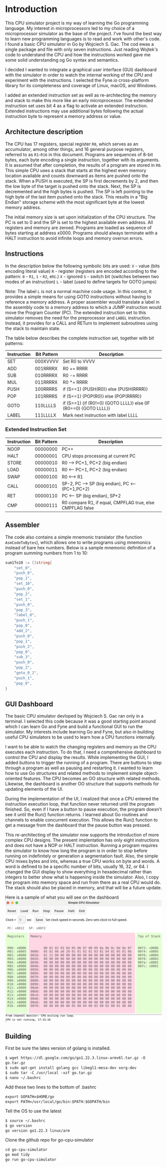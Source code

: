 # Introduction

This CPU simulator project is my way of learning the Go programming language. My interest in microprocessors led to my choice of a microprocessor simulator as the base of the project. I've found the best way to learn new programming languages is to read and work with other's code. I found a basic CPU simulator in Go by Wojciech S. Gac. The cod ewas a single package and file with only seven instructions. Just reading Wojtek's code to understand the CPU and how the instructions worked gave me some solid understanding og Go syntax and semantics.

I decided I wanted to integrate a graphical user interface (GUI) dashboard with the simulator in order to watch the internal working of the CPU and experiment with the instructions. I selected the Fyne.io cross-platform library for its completeness and coverage of Linux, macOS, and Windows.

I added an extended instruction set as well as re-architecting the memory and stack to make this more like an early microprocessor. The extended instruction set uses bit 4 as a flag to activate an extended instruction. Extended instructions may use additional bytes following the actual instruction byte to represent a memory address or value.

## Architecture description

The CPU has 17 registers, special register `R0`, which serves as an accumulator, among other things, and 16 general purpose registers, referred to as `R1`-`R16` in this document. Programs are sequences of 8-bit bytes, each byte encoding a single instruction, together with its arguments. It is assumed that after completion, the results of a program are stored in `R0`. This simple CPU uses a stack that starts at the highest even memory location available and counts downward as items are pushed onto the stack. When a PUSH is executed, the SP is first decrements by 2, and then the low byte of the target is pushed onto the stack. Next, the SP is decremented and the high bytes is pushed. The SP is left pointing to the high byte of the last item pushed onto the stack. This results in a "Big Endian" storage scheme with the most significant byte at the lowest memory address.

The initial memory size is set upon initialization of the CPU structure. The PC is set to 0 and the SP is set to the highest available even address. All registers and memory are zeroed. Programs are loaded as sequence of bytes starting at address x0000. Programs should always terminate with a HALT instruction to avoid infinite loops and memory overrun errors.

## Instructions

In the description below the following symbolic bits are used:
`V` - value (bits encoding literal value)
`R` - register (registers are encoded according to the pattern: `0` - `R1`, `1` - `R2`, etc.)
`X` - ignored
`S` - switch bit (switches between two modes of an instruction)
`L` - label (used to define targets for GOTO jumps)

Note: The label `L` is not a normal machine code usage. In this context, it provides a simple means for using GOTO
instructions without having to reference a memory address. A proper assembler would translate a label in the assembly
code to a memory address to which a JUMP instruction would move the Program Counter (PC). The extended instruction set
to this simulator removes the need for the preprocessor and `LABEL` instruction. Instead, it provides for a CALL and
RETurn to implement subroutines using the stack to maintain state.

The table below describes the complete instruction set, together with bit patterns:

Instruction|Bit Pattern|Description
----------|----|-----
SET|000XVVVV|Set R0 to VVVV
ADD|001RRRRX|R0 += RRRR
SUB|010RRRRX|R0 -= RRRR
MUL|011RRRRX|R0 *= RRRR
PUSH|100RRRRS|if (S==1) {PUSH(R0)} else {PUSH(RRRR)}
POP|101RRRRS|if (S==1) {POP(R0)} else {POP(RRRR)}
GOTO|110LLLLS|if (S==1) {if (R0!=0) {GOTO LLLL}} else {IF (R0==0) {GOTO LLLL}}
LABEL|111LLLLX|Mark next instruction with label LLLL

### Extended Instruction Set
Instruction|Bit Pattern|Description
----------|----|-----
NOOP|00000000|PC++
HALT|00000001|CPU stops processing at current PC
STORE|00000010|R0 --> PC+1, PC+2 (big endian)
LOAD|00000011|R0 <-- PC+1, PC+2 (big endian)
SWAP|00000100|R0 <--> R1
CALL|00000101|SP-2, PC --> SP (big endian), PC <-- (PC+1,PC+2)
RET|00000110|PC <-- SP (big endian), SP+2
CMP|00000111|R0 compare R1, if equal, CMPFLAG true, else CMPFLAG false

## Assembler

The code also contains a simple mnemonic translator (the function `AsmCodeToBytes`), which allows one to write programs using mnemonics instead of bare hex numbers. Below is a sample mnemonic definition of a program summing numbers from 1 to 10:

```go
sum1To10 := []string{
    "set_0",
    "push_0",
    "pop_1",
    "set_10",
    "push_0",
    "pop_2",
    "set_1",
    "push_0",
    "pop_3",
    "label_0",
    "push_1",
    "pop_0",
    "add_2",
    "push_0",
    "pop_1",
    "push_2",
    "pop_0",
    "sub_3",
    "push_0",
    "pop_2",
    "goto_0_1",
    "push_1",
    "pop_0",
}
```
## GUI Dashboard

The basic CPU simulator devloped by Wojciech S. Gac ran only in a terminal. I selected this code because it was a good starting point around which I can learn Go and Fyne and build a functional GUI to run the simulator. My interests include learning Go and Fyne, but also in building useful CPU simulators to be used to learn how a CPU functions internally.

I want to be able to watch the changing registers and memory as the CPU executes each instruction. To do that, I need a comprehensive dashboard to control the CPU and display the results. While implementing the GUI, I added buttons to trigger the running of a program. There are buttons to step through a program as well as pausing and restarting it. I wanted to learn how to use Go structures and related methods to implement simple object-oriented features. The CPU becomes an OO structure with related methods. Likewise, the dashboard is another OO structure that supports methods for updating elements of the UI.

During the implementation of the UI, I realized that once a CPU entered the instruction execution loop, that function never returned until the program finished. So, even if I have a button to pause execution, the program doesn't see it until the Run() function returns. I learned about Go routines and channels to enable concurrent execution. This allows the Run() function to get a message from the dashboard that the pause button was pressed.

This re-architecting of the simulator now supports the introduction of more complex CPU designs. The present implentation has only eight instructions and does not have a NOP or HALT instruction. Running a program requires the simulator to know how long the program is in order to stop before running on indefinitely or generation a segmentation fault. Also, the simple CPU mixes bytes and ints, whereas a true CPU works on byte and words. A word is defined to be a specific number of bits, usually 16, 32, or 64. I changed the GUI display to show everything in hexadecimal rather than integers to better show what is happening inside the simulator. Also, I copy the program into memory space and run from there as a real CPU would do. The stack should also be placed in memory, and that will be a future update.

Here is a sample of what you will see on the dashboard
![Dashboard](./dashboard.png)

## Building
First be sure the lates version of golang is installed.
```
$ wget https://dl.google.com/go/go1.22.3.linux-armv6l.tar.gz -O go.tar.gz
$ sudo apt-get install golang gcc libegl1-mesa-dev xorg-dev
$ sudo tar -C /usr/local -xzf go.tar.gz
$ nano ~/.bashrc
```
Add these two lines to the bottom of .bashrc
```
export GOPATH=$HOME/go
export PATH=/usr/local/go/bin:$PATH:$GOPATH/bin
```
Tell the OS to use the latest
```
$ source ~/.bashrc
$ go version
go version go1.22.3 linux/arm
```

Clone the github repo for go-cpu-simulator

```
cd go-cpu-simulator
go mod tidy
go run go-cpu-simulator
```

